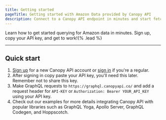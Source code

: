```yaml
---
title: Getting started
pageTitle: Getting started with Amazon Data provided by Canopy API
description: Connect to a Canopy API endpoint in minutes and start fetching Amazon data immediately.
---
```


Learn how to get started querying for Amazon data in minutes. Sign up, copy your API key, and get to work!{% .lead %}

---

## Quick start

1. [Sign up](https://www.canopyapi.co/signup) for a new Canopy API account or [sign in](https://www.canopyapi.co/signin) if you're a regular.
1. After signing in copy paste your API key, you'll need this later. Remember not to share this key.
1. Make GraphQL requests to `https://graphql.canopyapi.co/` and add a request header for `API-KEY` or `Authorization: Bearer YOUR_API_KEY` using your API key.
1. Check out our examples for more details integrating Canopy API with popular libraries such as GraphQL Yoga, Apollo Server, GraphQL Codegen, and Hoppscotch.
